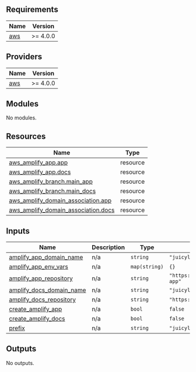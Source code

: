 <!-- BEGIN_TF_DOCS -->
## Requirements

| Name | Version |
|------|---------|
| <a name="requirement_aws"></a> [aws](#requirement\_aws) | >= 4.0.0 |

## Providers

| Name | Version |
|------|---------|
| <a name="provider_aws"></a> [aws](#provider\_aws) | >= 4.0.0 |

## Modules

No modules.

## Resources

| Name | Type |
|------|------|
| [aws_amplify_app.app](https://registry.terraform.io/providers/hashicorp/aws/latest/docs/resources/amplify_app) | resource |
| [aws_amplify_app.docs](https://registry.terraform.io/providers/hashicorp/aws/latest/docs/resources/amplify_app) | resource |
| [aws_amplify_branch.main_app](https://registry.terraform.io/providers/hashicorp/aws/latest/docs/resources/amplify_branch) | resource |
| [aws_amplify_branch.main_docs](https://registry.terraform.io/providers/hashicorp/aws/latest/docs/resources/amplify_branch) | resource |
| [aws_amplify_domain_association.app](https://registry.terraform.io/providers/hashicorp/aws/latest/docs/resources/amplify_domain_association) | resource |
| [aws_amplify_domain_association.docs](https://registry.terraform.io/providers/hashicorp/aws/latest/docs/resources/amplify_domain_association) | resource |

## Inputs

| Name | Description | Type | Default | Required |
|------|-------------|------|---------|:--------:|
| <a name="input_amplify_app_domain_name"></a> [amplify\_app\_domain\_name](#input\_amplify\_app\_domain\_name) | n/a | `string` | `"juicyllama.com"` | no |
| <a name="input_amplify_app_env_vars"></a> [amplify\_app\_env\_vars](#input\_amplify\_app\_env\_vars) | n/a | `map(string)` | `{}` | no |
| <a name="input_amplify_app_repository"></a> [amplify\_app\_repository](#input\_amplify\_app\_repository) | n/a | `string` | `"https://github.com/juicyllama/juicyllama-app"` | no |
| <a name="input_amplify_docs_domain_name"></a> [amplify\_docs\_domain\_name](#input\_amplify\_docs\_domain\_name) | n/a | `string` | `"juicyllama.com"` | no |
| <a name="input_amplify_docs_repository"></a> [amplify\_docs\_repository](#input\_amplify\_docs\_repository) | n/a | `string` | `"https://github.com/juicyllama/docs"` | no |
| <a name="input_create_amplify_app"></a> [create\_amplify\_app](#input\_create\_amplify\_app) | n/a | `bool` | `false` | no |
| <a name="input_create_amplify_docs"></a> [create\_amplify\_docs](#input\_create\_amplify\_docs) | n/a | `bool` | `false` | no |
| <a name="input_prefix"></a> [prefix](#input\_prefix) | n/a | `string` | `"juicyllama"` | no |

## Outputs

No outputs.
<!-- END_TF_DOCS -->